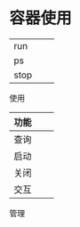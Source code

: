 # 容器使用

|      |      |      |
| ---- | ---- | ---- |
| run  |      |      |
| ps   |      |      |
| stop |      |      |



使用

| 功能 |      |      |
| ---- | ---- | ---- |
| 查询 |      |      |
| 启动 |      |      |
| 关闭 |      |      |
| 交互 |      |      |

管理
